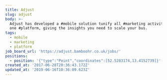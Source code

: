 ```yaml
---
title: Adjust
slug: adjust
body: >-
  Adjust has developed a #mobile solution tunify all #marketing activities into
  one #platform, giving the insights you need to scale your bus.
tags:
  - mobile
  - marketing
  - platform
job_board_url: 'https://adjust.bamboohr.co.uk/jobs/'
positions:
  - position: '{"type":"Point","coordinates":[52.5283174,13.4152739]}'
created_at: '2017-06-28T20:36:43.172Z'
updated_at: '2019-06-16T10:36:09.623Z'
---
```


